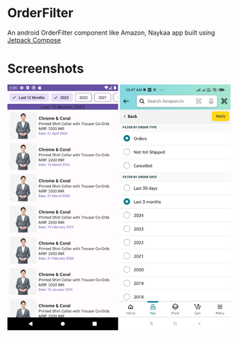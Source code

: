 # OrderFilter

An android OrderFilter component like Amazon, Naykaa app  built using [Jetpack Compose](https://developer.android.com/jetpack/compose) 


# Screenshots
<img src="media/orderfilter.png" width="250" />
<img src="media/orderfilter_amazon.jpeg" width="250" /> 
